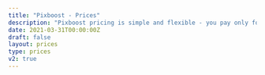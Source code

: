```yaml
---
title: "Pixboost - Prices"
description: "Pixboost pricing is simple and flexible - you pay only for outgoing optimised traffic that you used"
date: 2021-03-31T00:00:00Z
draft: false
layout: prices
type: prices
v2: true
---
```



